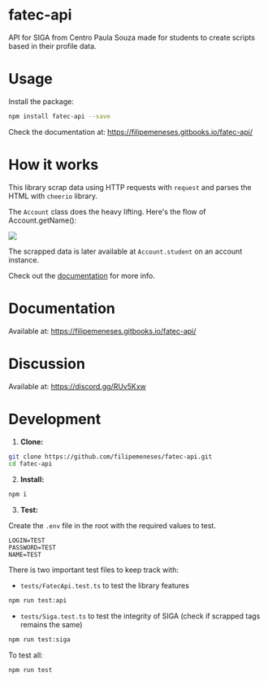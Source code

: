 # fatec-api

API for SIGA from Centro Paula Souza made for students to create scripts based in their profile data.

# Usage

Install the package:

```sh
npm install fatec-api --save
```

Check the documentation at: https://filipemeneses.gitbooks.io/fatec-api/


# How it works

This library scrap data using HTTP requests with `request` and parses the HTML with `cheerio` library.

The `Account` class does the heavy lifting. Here's the flow of Account.getName():

![](https://filipemeneses.gitbooks.io/fatec-api/content/assets/requests.svg)

The scrapped data is later available at `Account.student` on an account instance.

Check out the [documentation](https://filipemeneses.gitbooks.io/fatec-api/) for more info.

# Documentation

Available at: https://filipemeneses.gitbooks.io/fatec-api/

# Discussion

Available at: https://discord.gg/RUv5Kxw

# Development

1. **Clone:**
```sh
git clone https://github.com/filipemeneses/fatec-api.git
cd fatec-api
```
2. **Install:**
```sh
npm i
```
3. **Test:**

  Create the `.env` file in the root with the required values to test.
  ```
  LOGIN=TEST
  PASSWORD=TEST
  NAME=TEST
  ```

  There is two important test files to keep track with:

  - `tests/FatecApi.test.ts` to test the library features
  ```sh
  npm run test:api
  ```

  - `tests/Siga.test.ts` to test the integrity of SIGA (check if scrapped tags remains the same)
  ```sh
  npm run test:siga
  ```

  To test all:
  ```sh
  npm run test
  ```

